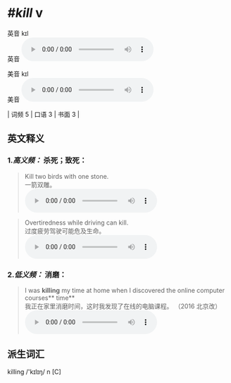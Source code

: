 # ***\#kill*** v
英音 kɪl  
英音
<audio src="./media/kill-B.aac" controls="controls"></audio>

美音 kɪl  
美音
<audio src="./media/kill.aac" controls="controls"></audio>



| 词频 5 | 口语 3 | 书面 3 |  

英文释义
---
### 1.*高义频：* **杀死；致死：**  

 > Kill two birds with one stone.   
 > 一箭双雕。    
<audio src="./media/kill-2.aac" controls="controls"></audio>

 > Overtiredness while driving can kill.   
 > 过度疲劳驾驶可能危及生命。    
<audio src="./media/kill-3.aac" controls="controls"></audio>

### 2.*低义频：* **消磨：**  

 > I was **killing** my time at home when I discovered the online computer courses** time**  
 > 我正在家里消磨时间，这时我发现了在线的电脑课程。  （2016 北京改）  
<audio src="./media/kill50.aac" controls="controls"></audio>


派生词汇
---
killing /'kɪlɪŋ/ n [C]  

